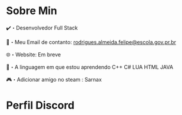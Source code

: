 # Sobre Min

✔️・Desenvolvedor Full Stack

📩・Meu Email de contanto: rodrigues.almeida.felipe@escola.gov.pr.br

🌐・Website: Em breve

📮・A linguagem em que estou aprendendo C++ C# LUA HTML JAVA

🎮・Adicionar amigo no steam : Sarnax

# Perfil Discord
